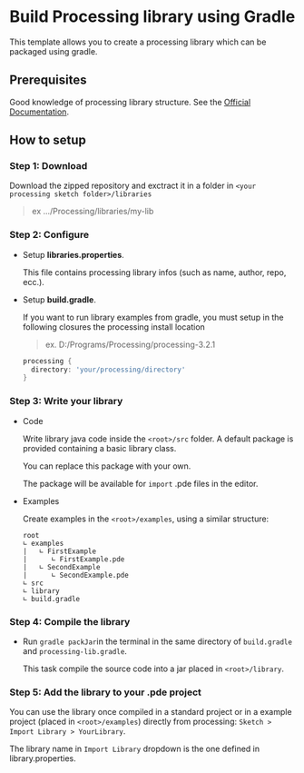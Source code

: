 # Build Processing library using Gradle
This template allows you to create a processing library which can be packaged using gradle.

## Prerequisites 
Good knowledge of processing library structure. See the [Official Documentation](https://github.com/processing/processing/wiki/Library-Overview).

## How to setup
### Step 1: Download
Download the zipped repository and exctract it in a folder in `<your processing sketch folder>/libraries`
> ex .../Processing/libraries/my-lib

### Step 2: Configure
- Setup **libraries.properties**. 

  This file contains processing library infos (such as name, author, repo, ecc.).

- Setup **build.gradle**.

  If you want to run library examples from gradle, you must setup in the following closures the processing install location
  > ex. D:/Programs/Processing/processing-3.2.1
  
  ```groovy
  processing {
    directory: 'your/processing/directory'
  }
  ```
### Step 3: Write your library
- Code

  Write library java code inside the `<root>/src` folder. A default package is provided containing a basic library class.
  
  You can replace this package with your own.
  
  The package will be available for `import` .pde files in the editor.
  
- Examples

  Create examples in the `<root>/examples`, using a similar structure:
  
  ```
  root
  ∟ examples
  |   ∟ FirstExample
  |      ∟ FirstExample.pde
  |   ∟ SecondExample
  |      ∟ SecondExample.pde
  ∟ src
  ∟ library
  ∟ build.gradle
  ```
### Step 4: Compile the library
- Run `gradle packJar`in the terminal in the same directory of `build.gradle` and `processing-lib.gradle`.
  
  This task compile the source code into a jar placed in `<root>/library`.
  
  
### Step 5: Add the library to your .pde project
You can use the library once compiled in a standard project or in a example project (placed in `<root>/examples`)
directly from processing: `Sketch > Import Library > YourLibrary`. 

The library name in `Import Library` dropdown is the one defined in library.properties.


